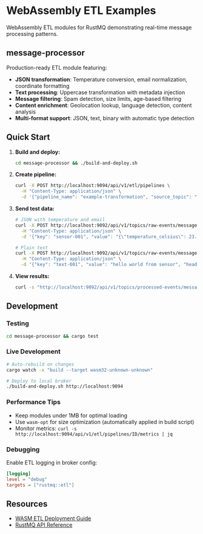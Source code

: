 # WebAssembly ETL Examples

WebAssembly ETL modules for RustMQ demonstrating real-time message processing patterns.

## message-processor

Production-ready ETL module featuring:
- **JSON transformation**: Temperature conversion, email normalization, coordinate formatting
- **Text processing**: Uppercase transformation with metadata injection
- **Message filtering**: Spam detection, size limits, age-based filtering
- **Content enrichment**: Geolocation lookup, language detection, content analysis
- **Multi-format support**: JSON, text, binary with automatic type detection

## Quick Start

1. **Build and deploy:**
   ```bash
   cd message-processor && ./build-and-deploy.sh
   ```

2. **Create pipeline:**
   ```bash
   curl -X POST http://localhost:9094/api/v1/etl/pipelines \
     -H "Content-Type: application/json" \
     -d '{"pipeline_name": "example-transformation", "source_topic": "raw-events", "destination_topic": "processed-events", "module_name": "message-processor", "module_version": "latest", "enabled": true}'
   ```

3. **Send test data:**
   ```bash
   # JSON with temperature and email
   curl -X POST http://localhost:9092/api/v1/topics/raw-events/messages \
     -H "Content-Type: application/json" \
     -d '{"key": "sensor-001", "value": "{\"temperature_celsius\": 23.5, \"email\": \"USER@EXAMPLE.COM\"}", "headers": {"content-type": "application/json", "source": "iot-sensors", "client_ip": "192.168.1.100"}}'

   # Plain text
   curl -X POST http://localhost:9092/api/v1/topics/raw-events/messages \
     -H "Content-Type: application/json" \
     -d '{"key": "text-001", "value": "hello world from sensor", "headers": {"content-type": "text/plain", "source": "user-input"}}'
   ```

4. **View results:**
   ```bash
   curl -s "http://localhost:9092/api/v1/topics/processed-events/messages?offset=0&max_messages=10" | jq
   ```

## Development

### Testing
```bash
cd message-processor && cargo test
```

### Live Development
```bash
# Auto-rebuild on changes
cargo watch -x "build --target wasm32-unknown-unknown"

# Deploy to local broker
./build-and-deploy.sh http://localhost:9094
```

### Performance Tips
- Keep modules under 1MB for optimal loading
- Use `wasm-opt` for size optimization (automatically applied in build script)
- Monitor metrics: `curl -s http://localhost:9094/api/v1/etl/pipelines/ID/metrics | jq`

### Debugging
Enable ETL logging in broker config:
```toml
[logging]
level = "debug"
targets = ["rustmq::etl"]
```

## Resources
- [WASM ETL Deployment Guide](../../docs/wasm-etl-deployment-guide.md)
- [RustMQ API Reference](../../docs/api-reference.md)